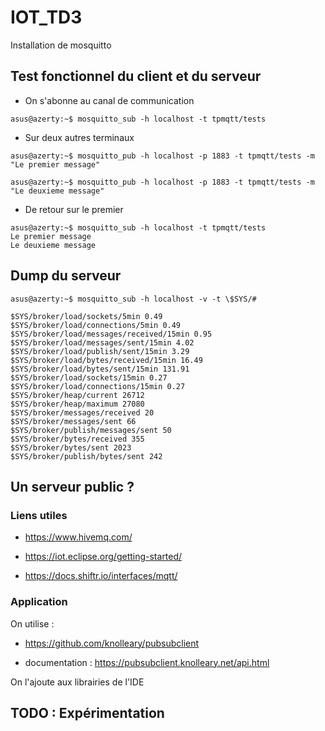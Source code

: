 # IOT_TD3

Installation de mosquitto

## Test fonctionnel du client et du serveur

- On s'abonne au canal de communication

```
asus@azerty:~$ mosquitto_sub -h localhost -t tpmqtt/tests
```

- Sur deux autres terminaux

```
asus@azerty:~$ mosquitto_pub -h localhost -p 1883 -t tpmqtt/tests -m "Le premier message"
```

```
asus@azerty:~$ mosquitto_pub -h localhost -p 1883 -t tpmqtt/tests -m "Le deuxieme message"
```

- De retour sur le premier

```
asus@azerty:~$ mosquitto_sub -h localhost -t tpmqtt/tests
Le premier message
Le deuxieme message
```

## Dump du serveur

```
asus@azerty:~$ mosquitto_sub -h localhost -v -t \$SYS/#

$SYS/broker/load/sockets/5min 0.49
$SYS/broker/load/connections/5min 0.49
$SYS/broker/load/messages/received/15min 0.95
$SYS/broker/load/messages/sent/15min 4.02
$SYS/broker/load/publish/sent/15min 3.29
$SYS/broker/load/bytes/received/15min 16.49
$SYS/broker/load/bytes/sent/15min 131.91
$SYS/broker/load/sockets/15min 0.27
$SYS/broker/load/connections/15min 0.27
$SYS/broker/heap/current 26712
$SYS/broker/heap/maximum 27080
$SYS/broker/messages/received 20
$SYS/broker/messages/sent 66
$SYS/broker/publish/messages/sent 50
$SYS/broker/bytes/received 355
$SYS/broker/bytes/sent 2023
$SYS/broker/publish/bytes/sent 242

```

## Un serveur public ?

### Liens utiles

- https://www.hivemq.com/

- https://iot.eclipse.org/getting-started/

- https://docs.shiftr.io/interfaces/mqtt/

### Application

On utilise :

- https://github.com/knolleary/pubsubclient

- documentation : https://pubsubclient.knolleary.net/api.html

On l'ajoute aux librairies de l'IDE

## TODO : Expérimentation
